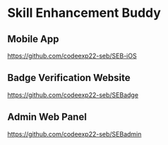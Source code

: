 # Skill Enhancement Buddy
## Mobile App
https://github.com/codeexp22-seb/SEB-iOS

## Badge Verification Website
https://github.com/codeexp22-seb/SEBadge

## Admin Web Panel
https://github.com/codeexp22-seb/SEBadmin
